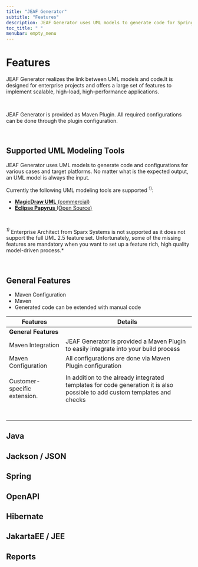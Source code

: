 ```yaml
---
title: "JEAF Generator"
subtitle: "Features"
description: JEAF Generator uses UML models to generate code for Spring, REST, Java, JakarataEE, JEE, Hibernate and others
toc_title: " "
menubar: empty_menu
---
```


# Features

JEAF Generator realizes the link between UML models and code.It is designed for enterprise projects and offers a large set of features to implement scalable, high-load, high-performance applications. 

<br>

JEAF Generator is provided as Maven Plugin. All required configurations can be done through the plugin configuration.

<br>

## Supported UML Modeling Tools

JEAF Generator uses UML models to generate code and configurations for various cases and target platforms. No matter what is the expected output, an UML model is always the input.

Currently the following UML modeling tools are supported <sup>1)</sup>:

* [**MagicDraw UML** (commercial)](https://www.3ds.com/products-services/catia/products/no-magic/magicdraw/)
* [**Eclipse Papyrus** (Open Source)](https://projects.eclipse.org/projects/modeling.mdt.papyrus)

<br>

*<sup>1)</sup>* Enterprise Architect from Sparx Systems is not supported as it does not support the full UML 2.5 feature set. Unfortunately, some of the missing features are mandatory when you want to set up a feature rich, high quality model-driven process.*

<br>

## General Features

* Maven Configuration
* Maven
* Generated code can be extended with manual code

| Features                     | Details                                                                                                                    |
| ---------------------------- | -------------------------------------------------------------------------------------------------------------------------- |
| **General Features**         |                                                                                                                            |
| Maven Integration            | JEAF Generator is provided a Maven Plugin to easily integrate into your build process                                      |
| Maven Configuration          | All configurations are done via Maven Plugin configuration                                                                 |
|                              |                                                                                                                            |
| Customer-specific extension. | In addition to the already integrated templates for code generation it is also possible to add custom templates and checks |
|                              |                                                                                                                            |
|                              |                                                                                                                            |
|                              |                                                                                                                            |
|                              |                                                                                                                            |
|                              |                                                                                                                            |
|                              |                                                                                                                            |
|                              |                                                                                                                            |

## Java <i class="fa-brands fa-java fa-xl" style="color: #5F996B;"></i>

## Jackson / JSON

<i class="fas fa-check-circle fa-lg" style="color: #B92132;"></i>

## Spring

## OpenAPI

## Hibernate

## JakartaEE / JEE

## Reports
